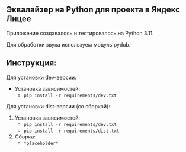 ## Эквалайзер на __Python__ для проекта в Яндекс Лицее

Приложение создавалось и тестировалось на Python 3.11.

Для обработки звука используем модуль pydub.

## Инструкция:
Для установки dev-версии:
- Установка зависимостей:
    - `pip install -r requirements/dev.txt`

Для установки dist-версии (со сборкой):
1. Установка зависимостей:
    - `pip install -r requirements/dev.txt`
    - `pip install -r requirements/dist.txt`
2. Сборка:
    - `*placeholder*`

